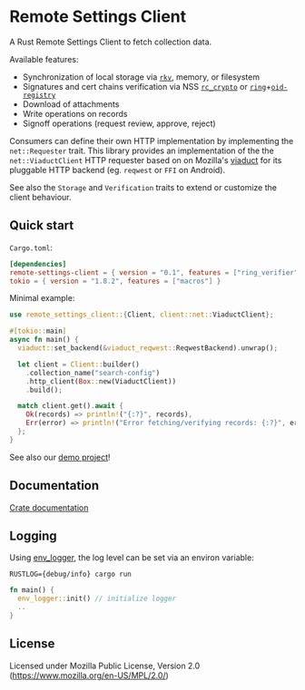 # Remote Settings Client

A Rust Remote Settings Client to fetch collection data.

Available features:

- Synchronization of local storage via [`rkv`](https://github.com/mozilla/rkv/), memory, or filesystem
- Signatures and cert chains verification via NSS [`rc_crypto`](https://github.com/mozilla/application-services/tree/main/components/support/rc_crypto) or [`ring`](https://lib.rs/crates/ring)+[`oid-registry`](https://lib.rs/crates/oid-registry)
- Download of attachments
- Write operations on records
- Signoff operations (request review, approve, reject)

<!-- - Cross-Platform
- Robust -->

Consumers can define their own HTTP implementation by implementing the `net::Requester` trait.
This library provides an implementation of the the `net::ViaductClient` HTTP requester based on on Mozilla's [viaduct](https://github.com/mozilla/application-services/tree/v95.0.0/components/viaduct) for its pluggable HTTP backend (eg. `reqwest` or `FFI` on Android).

See also the `Storage` and `Verification` traits to extend or customize the client behaviour.


## Quick start

`Cargo.toml`:

```toml
[dependencies]
remote-settings-client = { version = "0.1", features = ["ring_verifier", "viaduct_client"] }
tokio = { version = "1.8.2", features = ["macros"] }
```

Minimal example:

```rust
use remote_settings_client::{Client, client::net::ViaductClient};

#[tokio::main]
async fn main() {
  viaduct::set_backend(&viaduct_reqwest::ReqwestBackend).unwrap();

  let client = Client::builder()
    .collection_name("search-config")
    .http_client(Box::new(ViaductClient))
    .build();

  match client.get().await {
    Ok(records) => println!("{:?}", records),
    Err(error) => println!("Error fetching/verifying records: {:?}", error),
  };
}
```

See also our [demo project](rs-client-demo)!

## Documentation

[Crate documentation](https://docs.rs/remote_settings_client)

## Logging

Using [env_logger](https://docs.rs/env_logger), the log level can be set via an environ variable:

`RUSTLOG={debug/info} cargo run`

```rust
fn main() {
  env_logger::init() // initialize logger
  ..
}
```

## License

Licensed under Mozilla Public License, Version 2.0 (https://www.mozilla.org/en-US/MPL/2.0/)
